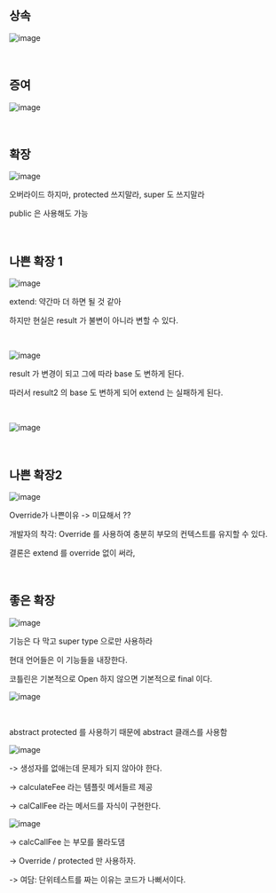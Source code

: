 ## 상속
![image](https://user-images.githubusercontent.com/60383031/213927976-9b8d9ce4-74ba-4981-a5e9-1699bf4b7745.png)

<br>

## 증여
![image](https://user-images.githubusercontent.com/60383031/213928098-939f7649-bcfd-40b8-975d-c159344ba957.png)

<br>

## 확장
![image](https://user-images.githubusercontent.com/60383031/213928275-228ebb2d-86a1-4ead-bd32-f00e1ddddc58.png)

오버라이드 하지마, protected 쓰지말라, super 도 쓰지말라 

public 은 사용해도 가능

<br>

## 나쁜 확장 1
![image](https://user-images.githubusercontent.com/60383031/213928619-5fffc75d-9ad2-4db2-9181-eccb414f023d.png)

extend: 약간마 더 하면 될 것 같아 

하지만 현실은 result 가 불변이 아니라 변할 수 있다.

<br>

![image](https://user-images.githubusercontent.com/60383031/213928846-5115e0c9-db27-45fe-b79d-8b6ab0482d8e.png)

result 가 변경이 되고 그에 따라 base 도 변하게 된다.

따러서 result2 의 base 도 변하게 되어 extend 는 실패하게 된다.

<br>

![image](https://user-images.githubusercontent.com/60383031/213929086-d1b27b93-8822-4889-839a-87ae40802125.png)

<br>

## 나쁜 확장2
![image](https://user-images.githubusercontent.com/60383031/213929561-0a850323-6439-4f8d-bdd9-cbc3037ec25d.png)

Override가 나쁜이유 -> 미묘해서 ??

개발자의 착각: Override 를 사용하여 충분히 부모의 컨텍스트를 유지할 수 있다.
 
결론은 extend 를 override 없이 써라, 
 
<br>

## 좋은 확장
![image](https://user-images.githubusercontent.com/60383031/213929707-3c6d1686-6f62-42d4-acf9-e6c89ed0b8e8.png)

기능은 다 막고 super type 으로만 사용하라

현대 언어들은 이 기능들을 내장한다. 

코틀린은 기본적으로 Open 하지 않으면 기본적으로 final 이다.

![image](https://user-images.githubusercontent.com/60383031/213931397-3c9d4ab3-3a64-4e53-8f24-f88d4f0b3132.png)

<br>

abstract protected 를 사용하기 때문에 abstract 클래스를 사용함

![image](https://user-images.githubusercontent.com/60383031/213931675-98554188-a8a0-424b-ac48-94f9422bc960.png)

-> 생성자를 없애는데 문제가 되지 않아야 한다.

-> calculateFee 라는 템플릿 메서들르 제공

-> calCallFee 라는 메서드를 자식이 구현한다.

![image](https://user-images.githubusercontent.com/60383031/213931787-1cdba2de-caad-4e3d-b03a-d1b9e72d737b.png)

-> calcCallFee 는 부모를 몰라도댐

-> Override / protected 만 사용하자.

-> 여담: 단위테스트를 짜는 이유는 코드가 나뻐서이다.

